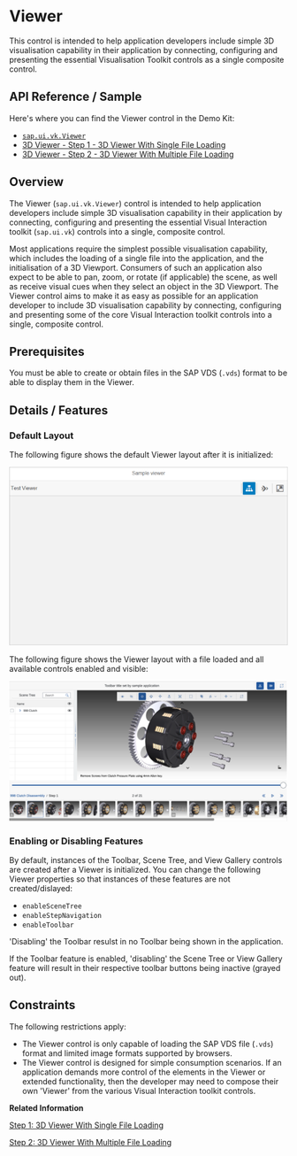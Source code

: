 <!-- loio7f7d55d9f29a43fb8bd782c86998a47d -->

# Viewer

This control is intended to help application developers include simple 3D visualisation capability in their application by connecting, configuring and presenting the essential Visualisation Toolkit controls as a single composite control.



<a name="loio7f7d55d9f29a43fb8bd782c86998a47d__section_ehp_gx1_qz"/>

## API Reference / Sample

Here's where you can find the Viewer control in the Demo Kit:

-   [`sap.ui.vk.Viewer`](https://ui5.sap.com/#/api/sap.ui.vk.Viewer)
-   [3D Viewer - Step 1 - 3D Viewer With Single File Loading](https://ui5.sap.com/#/entity/sap.ui.vk.tutorial.VIT/sample/sap.ui.vk.tutorial.VIT.01)
-   [3D Viewer - Step 2 - 3D Viewer With Multiple File Loading](https://ui5.sap.com/#/entity/sap.ui.vk.tutorial.VIT/sample/sap.ui.vk.tutorial.VIT.02)



## Overview

The Viewer \(`sap.ui.vk.Viewer`\) control is intended to help application developers include simple 3D visualisation capability in their application by connecting, configuring and presenting the essential Visual Interaction toolkit \(`sap.ui.vk`\) controls into a single, composite control.

Most applications require the simplest possible visualisation capability, which includes the loading of a single file into the application, and the initialisation of a 3D Viewport. Consumers of such an application also expect to be able to pan, zoom, or rotate \(if applicable\) the scene, as well as receive visual cues when they select an object in the 3D Viewport. The Viewer control aims to make it as easy as possible for an application developer to include 3D visualisation capability by connecting, configuring and presenting some of the core Visual Interaction toolkit controls into a single, composite control.



## Prerequisites

You must be able to create or obtain files in the SAP VDS \(`.vds`\) format to be able to display them in the Viewer.



## Details / Features



### Default Layout

The following figure shows the default Viewer layout after it is initialized:

![](images/Viewer_-_No_File_Loaded_14b82c3.png)

The following figure shows the Viewer layout with a file loaded and all available controls enabled and visible:

![Viewer layout.](images/Image_SAPUI5_Viewer_ef86cfd.png)



### Enabling or Disabling Features

By default, instances of the Toolbar, Scene Tree, and View Gallery controls are created after a Viewer is initialized. You can change the following Viewer properties so that instances of these features are not created/dislayed:

-   `enableSceneTree`
-   `enableStepNavigation`
-   `enableToolbar`

'Disabling' the Toolbar resulst in no Toolbar being shown in the application.

If the Toolbar feature is enabled, 'disabling' the Scene Tree or View Gallery feature will result in their respective toolbar buttons being inactive \(grayed out\).



## Constraints

The following restrictions apply:

-   The Viewer control is only capable of loading the SAP VDS file \(`.vds`\) format and limited image formats supported by browsers.
-   The Viewer control is designed for simple consumption scenarios. If an application demands more control of the elements in the Viewer or extended functionality, then the developer may need to compose their own 'Viewer' from the various Visual Interaction toolkit controls.

**Related Information**  


[Step 1: 3D Viewer With Single File Loading](../03_Get-Started/step-1-3d-viewer-with-single-file-loading-0e21912.md "In this step, you will be creating a 3D Viewer application that allows a user to load a single 2D image or 3D model that is stored locally or remotely.")

[Step 2: 3D Viewer With Multiple File Loading](../03_Get-Started/step-2-3d-viewer-with-multiple-file-loading-80b0b57.md "In this step, you will be creating a Viewer application that allows a user to load multiple 3D resources stored locally.")

